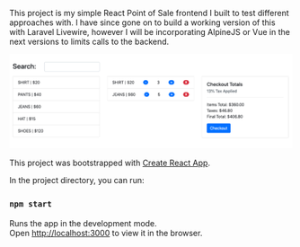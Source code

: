 This project is my simple React Point of Sale frontend I built to test different approaches with. I have since gone on to build a working version of this with Laravel Livewire, however I will be incorporating AlpineJS or Vue in the next versions to limits calls to the backend.

![Screenshot of Point of Sale](screenshot.png)

This project was bootstrapped with [Create React App](https://github.com/facebook/create-react-app).

In the project directory, you can run:

### `npm start`

Runs the app in the development mode.<br>
Open [http://localhost:3000](http://localhost:3000) to view it in the browser.